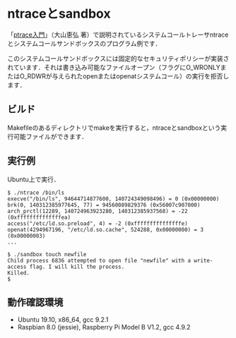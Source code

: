 ntraceとsandbox
=====

「[ptrace入門](https://www.amazon.co.jp/dp/B07X2PCH7K/)」（大山恵弘 著）で説明されているシステムコールトレーサntraceとシステムコールサンドボックスのプログラム例です．

このシステムコールサンドボックスには固定的なセキュリティポリシーが実装されています．それは書き込み可能なファイルオープン（フラグにO_WRONLYまたはO_RDWRが与えられたopenまたはopenatシステムコール）の実行を拒否します．

ビルド
-----

Makefileのあるディレクトリでmakeを実行すると，ntraceとsandboxという実行可能ファイルができます．

実行例
-----

Ubuntu上で実行．

````aaa
$ ./ntrace /bin/ls
execve("/bin/ls", 94644714877600, 140724349098496) = 0 (0x00000000)
brk(0, 140312385977645, 77) = 94560089829376 (0x56007c907000)
arch_prctl(12289, 140724963923280, 140312385937568) = -22 (0xffffffffffffffea)
access("/etc/ld.so.preload", 4) = -2 (0xfffffffffffffffe)
openat(4294967196, "/etc/ld.so.cache", 524288, 0x00000000) = 3 (0x00000003)
...

$ ./sandbox touch newfile
Child process 6836 attempted to open file "newfile" with a write-access flag. I will kill the process.
Killed.
$
````

動作確認環境
-----
- Ubuntu 19.10, x86_64, gcc 9.2.1
- Raspbian 8.0 (jessie), Raspberry Pi Model B V1.2, gcc 4.9.2
